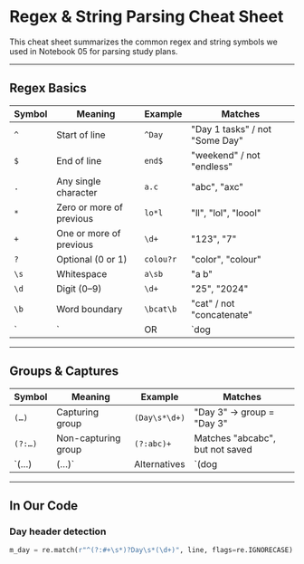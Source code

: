 # Regex & String Parsing Cheat Sheet  

This cheat sheet summarizes the common regex and string symbols we used in Notebook 05 for parsing study plans.  

---

## Regex Basics  
| Symbol | Meaning | Example | Matches |  
|--------|---------|---------|----------|  
| `^` | Start of line | `^Day` | "Day 1 tasks" / not "Some Day" |  
| `$` | End of line | `end$` | "weekend" / not "endless" |  
| `.` | Any single character | `a.c` | "abc", "axc" |  
| `*` | Zero or more of previous | `lo*l` | "ll", "lol", "loool" |  
| `+` | One or more of previous | `\d+` | "123", "7" |  
| `?` | Optional (0 or 1) | `colou?r` | "color", "colour" |  
| `\s` | Whitespace | `a\sb` | "a b" |  
| `\d` | Digit (0–9) | `\d+` | "25", "2024" |  
| `\b` | Word boundary | `\bcat\b` | "cat" / not "concatenate" |  
| `|` | OR | `dog|cat` | "dog", "cat" |  

---

## Groups & Captures  
| Symbol | Meaning | Example | Matches |  
|--------|---------|---------|----------|  
| `(…)` | Capturing group | `(Day\s*\d+)` | "Day 3" → group = "Day 3" |  
| `(?:…)` | Non-capturing group | `(?:abc)+` | Matches "abcabc", but not saved |  
| `(…)|(…)` | Alternatives | `(dog|cat)` | "dog", "cat" |  

---

## In Our Code  

### Day header detection  
```python
m_day = re.match(r"^(?:#+\s*)?Day\s*(\d+)", line, flags=re.IGNORECASE)


